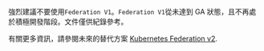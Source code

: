 強烈建議不要使用`Federation V1`。`Federation V1`從未達到 GA 狀態，且不再處於積極開發階段。文件僅供紀錄參考。

有關更多資訊，請參閱未來的替代方案 [Kubernetes Federation v2](https://github.com/kubernetes-sigs/federation-v2).
